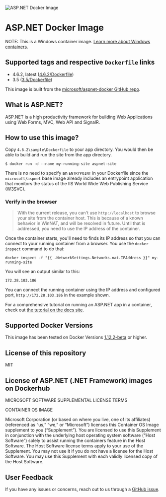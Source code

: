 ![ASP.NET Docker Image](https://avatars2.githubusercontent.com/u/6154722?v=3&s=200)
# ASP.NET Docker Image

NOTE: This is a Windows container image. [Learn more about Windows containers](https://msdn.microsoft.com/en-us/virtualization/windowscontainers/about/about_overview).

## Supported tags and respective `Dockerfile` links

* 4.6.2, latest ([4.6.2/Dockerfile](https://github.com/microsoft/aspnet-docker/blob/master/4.6.2/Dockerfile))
* 3.5 ([3.5/Dockerfile](https://github.com/microsoft/aspnet-docker/blob/master/3.5/Dockerfile))

This image is built from the [microsoft/aspnet-docker GitHub repo](https://github.com/microsoft/aspnet-docker).

## What is ASP.NET?
ASP.NET is a high productivity  framework for building Web Applications using Web Forms, MVC, Web API and SignalR.

## How to use this image?

Copy `4.6.2\sample\Dockerfile` to your app directory. You would then be able to build and run the site from the app directory.

```
$ docker run -d --name my-running-site aspnet-site
```

There is no need to specify an `ENTRYPOINT` in your Dockerfile since the `microsoft/aspnet` base image already includes an entrypoint application that monitors the status of the IIS World Wide Web Publishing Service (W3SVC).

### Verify in the browser

> With the current release, you can't use `http://localhost` to browse your site from the container host. This is because of a known behavior in WinNAT, and will be resolved in future. Until that is addressed, you need to use the IP address of the container.

Once the container starts, you'll need to finds its IP address so that you can connect to your running container from a browser. You use the `docker inspect` command to do that:

`docker inspect -f "{{ .NetworkSettings.Networks.nat.IPAddress }}" my-running-site`

You will see an output similar to this:

```
172.28.103.186
```

You can connect the running container using the IP address and configured port, `http://172.28.103.186` in the example shown.

For a comprehensive tutorial on running an ASP.NET app in a container, check out [the tutorial on the docs site](https://docs.microsoft.com/en-us/dotnet/articles/framework/docker/aspnetmvc).

## Supported Docker Versions
This image has been tested on Docker Versions [1.12.2-beta](https://download.docker.com/components/engine/windows-server/cs-1.12/docker-1.12.2.zip) or higher.

## License of this repository

MIT

## License of ASP.NET (.NET Framework) images on Dockerhub 

MICROSOFT SOFTWARE SUPPLEMENTAL LICENSE TERMS

CONTAINER OS IMAGE

Microsoft Corporation (or based on where you live, one of its affiliates) (referenced as “us,” “we,” or “Microsoft”) licenses this Container OS Image supplement to you (“Supplement”). You are licensed to use this Supplement in conjunction with the underlying host operating system software (“Host Software”) solely to assist running the containers feature in the Host Software. The Host Software license terms apply to your use of the Supplement. You may not use it if you do not have a license for the Host Software. You may use this Supplement with each validly licensed copy of the Host Software.
## User Feedback
If you have any issues or concerns, reach out to us through a [GitHub issue](https://github.com/Microsoft/aspnet-docker/issues/new).
